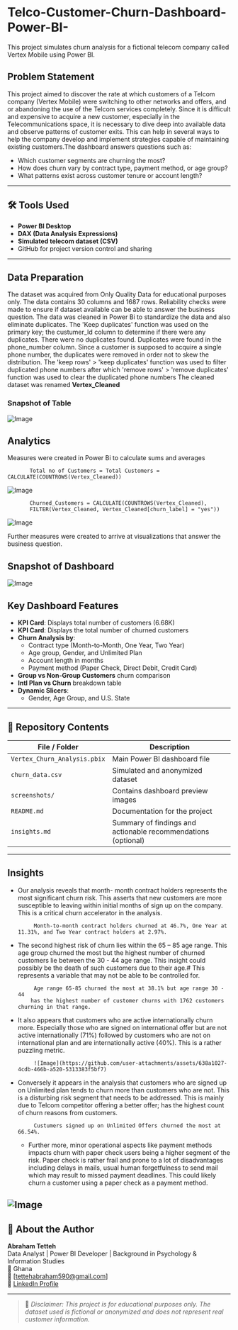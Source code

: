 # Telco-Customer-Churn-Dashboard-Power-BI-
This project simulates churn analysis for a fictional telecom company called Vertex Mobile using Power BI.



## Problem Statement

This project aimed to discover the rate at which customers of a Telcom company (Vertex Mobile) 
were switching to other networks and offers, and or abandoning the use of the Telcom services 
completely.
Since it is difficult and expensive to acquire a new customer, especially in the Telecommunications 
space, it is necessary to dive deep into available data and observe patterns of customer exits. 
This can help in several ways to help the company develop and implement strategies capable of 
maintaining existing customers.The dashboard answers questions such as:

- Which customer segments are churning the most?
- How does churn vary by contract type, payment method, or age group?
- What patterns exist across customer tenure or account length?

---

## 🛠️ Tools Used

- **Power BI Desktop**
- **DAX (Data Analysis Expressions)**
- **Simulated telecom dataset (CSV)**
- GitHub for project version control and sharing

---
## Data Preparation
The dataset was acquired from Only Quality Data for educational purposes only.
The data contains 30 columns and 1687 rows.
Reliability checks were made to ensure if dataset available can be able to answer the business question.
The data was cleaned in Power Bi to standardize the data and also eliminate duplicates. 
The 'Keep duplicates' function was used on the primary key; the custumer_Id column to determine if there were any duplicates. There were no duplicates found.
Duplicates were found in the phone_number column. Since a customer is supposed to acquire a single phone number, the duplicates were removed in order not to skew the distribution. 
The 'keep rows' > 'keep duplicates' function was used to filter duplicated phone numbers after which 
'remove rows' > 'remove duplicates' function was used to clear the duplicated phone numbers
The cleaned dataset was renamed **Vertex_Cleaned** 

### Snapshot of Table
![Image](https://github.com/user-attachments/assets/0ea27658-3ffd-4773-af13-23086fc3a4f3)

## Analytics
Measures were created in Power Bi to calculate sums and averages
           
           Total no of Customers = Total Customers = CALCULATE(COUNTROWS(Vertex_Cleaned))

![Image](https://github.com/user-attachments/assets/f8fa1b43-501c-469e-a4c4-6797d7cfcc09)

           Churned_Customers = CALCULATE(COUNTROWS(Vertex_Cleaned),
           FILTER(Vertex_Cleaned, Vertex_Cleaned[churn_label] = "yes"))

![Image](https://github.com/user-attachments/assets/f8fa1b43-501c-469e-a4c4-6797d7cfcc09)

Further measures were created to arrive at visualizations that answer the business question.

## Snapshot of Dashboard

![Image](https://github.com/user-attachments/assets/6d302eda-1e3d-4489-abd3-be1a6cca513e)

## Key Dashboard Features

- **KPI Card**: Displays total number of customers (6.68K)
- **KPI Card**: Displays the total number of churned customers
- **Churn Analysis by**:
  - Contract type (Month-to-Month, One Year, Two Year)
  - Age group, Gender, and Unlimited Plan
  - Account length in months
  - Payment method (Paper Check, Direct Debit, Credit Card)
- **Group vs Non-Group Customers** churn comparison
- **Intl Plan vs Churn** breakdown table
- **Dynamic Slicers**:
  - Gender, Age Group, and U.S. State

---

## 📁 Repository Contents

| File / Folder | Description |
|---------------|-------------|
| `Vertex_Churn_Analysis.pbix` | Main Power BI dashboard file |
| `churn_data.csv` | Simulated and anonymized dataset |
| `screenshots/` | Contains dashboard preview images |
| `README.md` | Documentation for the project |
| `insights.md` | Summary of findings and actionable recommendations (optional) |


---

## Insights
- Our analysis reveals that month- month contract holders represents the most significant churn 
risk. This asserts that new customers are more susceptible to leaving within initial months of sign 
up on the company. This is a critical churn accelerator in the analysis.
           
           Month-to-month contract holders churned at 46.7%, One Year at 11.31%, and Two Year contract holders at 2.97%.
  
- The second highest risk of churn lies within the 65 – 85 age range. This age group churned the most but the highest
number of churned customers lie between the 30 - 44 age range. This insight could possibly be the death of such customers due to their age.#
This represents a variable that may not be able to be controlled for.
           
           Age range 65-85 churned the most at 38.1% but age range 30 - 44
          has the highest number of customer churns with 1762 customers churning in that range.
  
- It also appears that customers who are active internationally churn more. Especially those who are signed on
  international offer but are not active internationally (71%) followed by customers who are not on international plan and are
  internationally active (40%). This is a rather puzzling metric.

           
            
           ![Image](https://github.com/user-attachments/assets/638a1027-4cdb-466b-a520-5313383f5bf7)

  
- Conversely it appears in the analysis that customers who are signed up on Unlimited plan tends to 
churn more than customers who are not. This is a disturbing risk segment that needs to be 
addressed. This is mainly due to Telcom competitor offering a better offer; has the highest count
of churn reasons from customers.          
           
           Custumers signed up on Unlimited Offers churned the most at 66.54%.
   - Further more, minor operational aspects like payment methods impacts churn with paper check 
users being a higher segment of the risk. Paper check is rather frail and prone to a lot of
disadvantages including delays in mails, usual human forgetfulness to send mail which may result 
to missed payment deadlines. This could likely churn a customer using a paper check as a 
payment method.


![Image](https://github.com/user-attachments/assets/a2430c63-3d1a-4485-a037-053d8dfad49c)
---


## 👤 About the Author

**Abraham Tetteh**  
Data Analyst | Power BI Developer | Background in Psychology & Information Studies  
📍 Ghana  
📧 [tettehabraham590@gmail.com]  
🔗 [LinkedIn Profile](https://www.linkedin.com/in/abraham-tetteh-b03057350/)

---

> 🚨 *Disclaimer: This project is for educational purposes only. The dataset used is fictional or anonymized and does not represent real customer information.*


